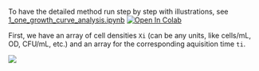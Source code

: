 To have the detailed method run step by step with illustrations, see [1_one_growth_curve_analysis.ipynb](https://github.com/thrash-lab/sparse-growth-curve/blob/main/1_one_growth_curve_analysis.ipynb) [![Open In Colab](https://colab.research.google.com/assets/colab-badge.svg)](https://colab.research.google.com/github/thrash-lab/sparse-growth-curve/blob/main/1_one_growth_curve_analysis.ipynb)

First, we have an array of cell densities ```Xi``` (can be any units, like cells/mL, OD, CFU/mL, etc.) and an array for the corresponding aquisition time ```ti```.

<img src="https://render.githubusercontent.com/render/math?math=e^{i \pi} = -1">
